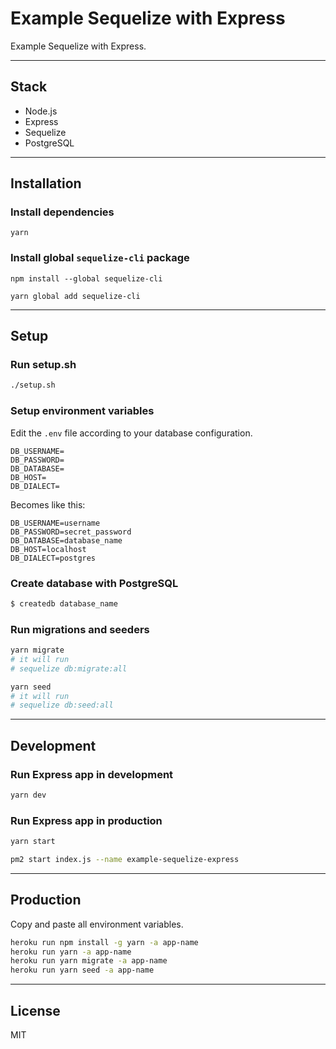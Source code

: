 # Example Sequelize with Express

Example Sequelize with Express.

---

## Stack

- Node.js
- Express
- Sequelize
- PostgreSQL

---

## Installation

### Install dependencies

```
yarn
```

### Install global `sequelize-cli` package

```
npm install --global sequelize-cli
```

```
yarn global add sequelize-cli
```

---

## Setup

### Run setup.sh

```sh
./setup.sh
```

### Setup environment variables

Edit the `.env` file according to your database configuration.

```
DB_USERNAME=
DB_PASSWORD=
DB_DATABASE=
DB_HOST=
DB_DIALECT=
```

Becomes like this:

```
DB_USERNAME=username
DB_PASSWORD=secret_password
DB_DATABASE=database_name
DB_HOST=localhost
DB_DIALECT=postgres
```

### Create database with PostgreSQL

```sh
$ createdb database_name
```

### Run migrations and seeders

```sh
yarn migrate
# it will run
# sequelize db:migrate:all
```

```sh
yarn seed
# it will run
# sequelize db:seed:all
```

---

## Development

### Run Express app in development

```sh
yarn dev
```

### Run Express app in production

```sh
yarn start
```

```sh
pm2 start index.js --name example-sequelize-express
```

---

## Production

Copy and paste all environment variables.

```sh
heroku run npm install -g yarn -a app-name
heroku run yarn -a app-name
heroku run yarn migrate -a app-name
heroku run yarn seed -a app-name
```

---

## License

MIT
